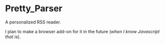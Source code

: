 Pretty_Parser
=============

A personalized RSS reader.

I plan to make a browser add-on for it in the future (*when I know Javascript that is*).
